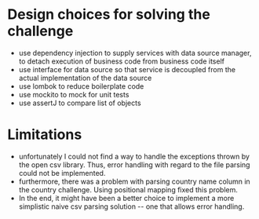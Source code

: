 # Design choices for solving the challenge

* use dependency injection to supply services with data source manager, to detach execution of business code from business code itself 
* use interface for data source so that service is decoupled from the actual implementation of the data source
* use lombok to reduce boilerplate code
* use mockito to mock for unit tests 
* use assertJ to compare list of objects

# Limitations
* unfortunately I could not find a way to handle the exceptions thrown by the open csv library. Thus, error 
handling with regard to the file parsing could not be implemented. 
* furthermore, there was a problem with parsing country name column in the country challenge.  Using positional mapping fixed
this problem. 
* In the end, it might have been a better choice
to implement a more simplistic naive csv parsing solution -- one that allows error handling.